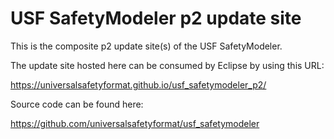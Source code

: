 # USF SafetyModeler p2 update site
This is the composite p2 update site(s) of the USF SafetyModeler. 

The update site hosted here can be consumed by Eclipse by using this URL:

https://universalsafetyformat.github.io/usf_safetymodeler_p2/

Source code can be found here:

https://github.com/universalsafetyformat/usf_safetymodeler
